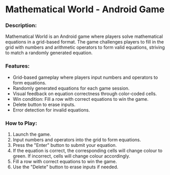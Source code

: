 # Mathematical World - Android Game

### Description:
Mathematical World is an Android game where players solve mathematical equations in a grid-based format. The game challenges players to fill in the grid with numbers and arithmetic operators to form valid equations, striving to match a randomly generated equation.

### Features:
* Grid-based gameplay where players input numbers and operators to form equations.
* Randomly generated equations for each game session.
* Visual feedback on equation correctness through color-coded cells.
* Win condition: Fill a row with correct equations to win the game.
* Delete button to erase inputs.
* Error detection for invalid equations.

### How to Play:
1. Launch the game.
2. Input numbers and operators into the grid to form equations.
3. Press the "Enter" button to submit your equation.
4. If the equation is correct, the corresponding cells will change colour to green. If incorrect, cells will change colour accordingly.
5. Fill a row with correct equations to win the game.
6. Use the "Delete" button to erase inputs if needed.
